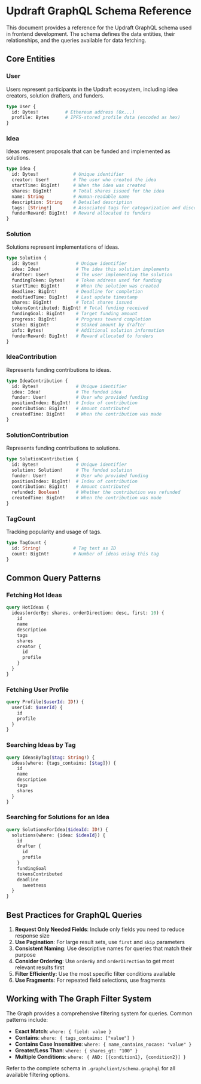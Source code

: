 # Updraft GraphQL Schema Reference

This document provides a reference for the Updraft GraphQL schema used in frontend development. The schema defines the data entities, their relationships, and the queries available for data fetching.

## Core Entities

### User

Users represent participants in the Updraft ecosystem, including idea creators, solution drafters, and funders.

```graphql
type User {
  id: Bytes!          # Ethereum address (0x...)
  profile: Bytes      # IPFS-stored profile data (encoded as hex)
}
```

### Idea

Ideas represent proposals that can be funded and implemented as solutions.

```graphql
type Idea {
  id: Bytes!             # Unique identifier 
  creator: User!         # The user who created the idea
  startTime: BigInt!     # When the idea was created
  shares: BigInt!        # Total shares issued for the idea
  name: String           # Human-readable name
  description: String    # Detailed description
  tags: [String!]        # Associated tags for categorization and discovery
  funderReward: BigInt!  # Reward allocated to funders
}
```

### Solution

Solutions represent implementations of ideas.

```graphql
type Solution {
  id: Bytes!              # Unique identifier
  idea: Idea!             # The idea this solution implements
  drafter: User!          # The user implementing the solution
  fundingToken: Bytes!    # Token address used for funding
  startTime: BigInt!      # When the solution was created
  deadline: BigInt!       # Deadline for completion
  modifiedTime: BigInt!   # Last update timestamp
  shares: BigInt!         # Total shares issued
  tokensContributed: BigInt! # Total funding received
  fundingGoal: BigInt!    # Target funding amount
  progress: BigInt!       # Progress toward completion
  stake: BigInt!          # Staked amount by drafter
  info: Bytes!            # Additional solution information
  funderReward: BigInt!   # Reward allocated to funders
}
```

### IdeaContribution

Represents funding contributions to ideas.

```graphql
type IdeaContribution {
  id: Bytes!              # Unique identifier
  idea: Idea!             # The funded idea
  funder: User!           # User who provided funding
  positionIndex: BigInt!  # Index of contribution
  contribution: BigInt!   # Amount contributed
  createdTime: BigInt!    # When the contribution was made
}
```

### SolutionContribution

Represents funding contributions to solutions.

```graphql
type SolutionContribution {
  id: Bytes!              # Unique identifier
  solution: Solution!     # The funded solution
  funder: User!           # User who provided funding
  positionIndex: BigInt!  # Index of contribution
  contribution: BigInt!   # Amount contributed
  refunded: Boolean!      # Whether the contribution was refunded
  createdTime: BigInt!    # When the contribution was made
}
```

### TagCount

Tracking popularity and usage of tags.

```graphql
type TagCount {
  id: String!            # Tag text as ID
  count: BigInt!         # Number of ideas using this tag
}
```

## Common Query Patterns

### Fetching Hot Ideas

```graphql
query HotIdeas {
  ideas(orderBy: shares, orderDirection: desc, first: 10) {
    id
    name
    description
    tags
    shares
    creator {
      id
      profile
    }
  }
}
```

### Fetching User Profile

```graphql
query Profile($userId: ID!) {
  user(id: $userId) {
    id
    profile
  }
}
```

### Searching Ideas by Tag

```graphql
query IdeasByTag($tag: String!) {
  ideas(where: {tags_contains: [$tag]}) {
    id
    name
    description
    tags
    shares
  }
}
```

### Searching for Solutions for an Idea

```graphql
query SolutionsForIdea($ideaId: ID!) {
  solutions(where: {idea: $ideaId}) {
    id
    drafter {
      id
      profile
    }
    fundingGoal
    tokensContributed
    deadline
      sweetness
  }
}
```

## Best Practices for GraphQL Queries

1. **Request Only Needed Fields**: Include only fields you need to reduce response size
2. **Use Pagination**: For large result sets, use `first` and `skip` parameters
3. **Consistent Naming**: Use descriptive names for queries that match their purpose
4. **Consider Ordering**: Use `orderBy` and `orderDirection` to get most relevant results first
5. **Filter Efficiently**: Use the most specific filter conditions available
6. **Use Fragments**: For repeated field selections, use fragments

## Working with The Graph Filter System

The Graph provides a comprehensive filtering system for queries. Common patterns include:

- **Exact Match**: `where: { field: value }`
- **Contains**: `where: { tags_contains: ["value"] }`
- **Contains Case Insensitive**: `where: { name_contains_nocase: "value" }`
- **Greater/Less Than**: `where: { shares_gt: "100" }`
- **Multiple Conditions**: `where: { AND: [{condition1}, {condition2}] }`

Refer to the complete schema in `.graphclient/schema.graphql` for all available filtering options.
